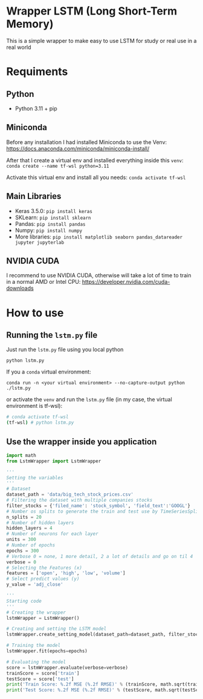 # Wrapper LSTM (Long Short-Term Memory)

This is a simple wrapper to make easy to use LSTM for study or real use in a real world

# Requiments

## Python

- Python 3.11 + pip

## Miniconda
Before any installation I had installed Miniconda to use the Venv: https://docs.anaconda.com/miniconda/miniconda-install/

After that I create a virtual env and installed everything inside this `venv`: `conda create --name tf-wsl python=3.11`

Activate this virtual env and install all you needs: `conda activate tf-wsl`

## Main Libraries

- Keras 3.5.0: `pip install keras`
- SKLearn: `pip install sklearn`
- Pandas: `pip install pandas`
- Numpy: `pip install numpy`
- More libraries: `pip install matplotlib seaborn pandas_datareader jupyter jupyterlab`

## NVIDIA CUDA

I recommend to use NVIDIA CUDA, otherwise will take a lot of time to train in a normal AMD or Intel CPU: https://developer.nvidia.com/cuda-downloads

# How to use

## Running the `lstm.py` file

Just run the `lstm.py` file using you local python

`python lstm.py`

If you a `conda` virtual environment:

`conda run -n <your virtual environment> --no-capture-output python ./lstm.py `

or activate the `venv` and run the `lstm.py` file (in my case, the virtual environment is tf-wsl):
```bash
# conda activate tf-wsl
(tf-wsl) # python lstm.py

```


## Use the wrapper inside you application

```python
import math
from LstmWrapper import LstmWrapper

'''
Setting the variables
'''
# Dataset
dataset_path = 'data/big_tech_stock_prices.csv'
# Filtering the dataset with multiple companies stocks
filter_stocks = {'filed_name': 'stock_symbol', 'field_text':'GOOGL'}
# Number os splits to generate the train and test use by TimeSeriesSplit
n_splits = 20
# Number of hidden layers
hidden_layers = 4
# Number of neurons for each layer
units = 300
# Number of epochs
epochs = 300
# Verbose 0 = none, 1 more detail, 2 a lot of details and go on til 4
verbose = 0
# Selecting the Features (x)
features = ['open', 'high', 'low', 'volume']
# Select predict values (y)
y_value = 'adj_close'

'''
Starting code
'''
# Creating the wrapper
lstmWrapper = LstmWrapper()

# Creating and setting the LSTM model
lstmWrapper.create_setting_model(dataset_path=dataset_path, filter_stocks=filter_stocks, features=features, y_value=y_value, n_splits=n_splits, hidden_layers=hidden_layers, units=units)

# Training the model
lstmWrapper.fit(epochs=epochs)

# Evaluating the model
score = lstmWrapper.evaluate(verbose=verbose)
trainScore = score['train']
testScore = score['test']
print('Train Score: %.2f MSE (%.2f RMSE)' % (trainScore, math.sqrt(trainScore)))
print('Test Score: %.2f MSE (%.2f RMSE)' % (testScore, math.sqrt(testScore)))
```

